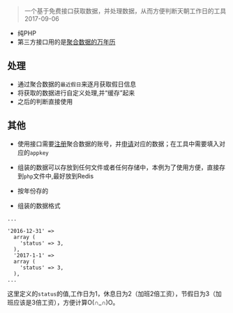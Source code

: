 > 一个基于免费接口获取数据，并处理数据，从而方便判断天朝工作日的工具
2017-09-06

* 纯PHP
* 第三方接口用的是[聚合数据的万年历](https://www.juhe.cn/docs/api/id/177)

## 处理

- 通过聚合数据的`最近假日`来逐月获取假日信息
- 将获取的数据进行自定义处理,并“缓存”起来
- 之后的判断直接使用

## 其他

- 使用接口需要[注册](https://www.juhe.cn/register)聚合数据的账号，并[申请](https://www.juhe.cn/docs/api/id/177)对应的数据；在工具中需要填入对应的`appkey`

- 组装的数据可以存放到任何文件或者任何存储中，本例为了使用方便，直接存到`php`文件中,最好放到Redis

- 按年份存的

- 组装的数据格式
```
...

'2016-12-31' => 
  array (
    'status' => 3,
  ),
  '2017-1-1' => 
  array (
    'status' => 3,
  ),
...

```
这里定义的`status`的值,工作日为1，休息日为2（加班2倍工资），节假日为3（加班应该是3倍工资），方便计算O(∩_∩)O。


